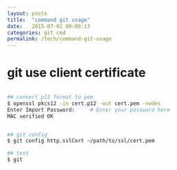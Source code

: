 ```yaml
---
layout: posts
title:  "command git usage"
date:   2015-07-01 00:00:13
categories: git cmd
permalink: /tech/command-git-usage
---
```




# git use client certificate

```bash

## convert p12 format to pem
$ openssl pkcs12 -in cert.p12 -out cert.pem -nodes
Enter Import Password:     # Enter your password here
MAC verified OK


## git config
$ git config http.sslCert ~/path/to/ssl/cert.pem

## test
$ git

```
